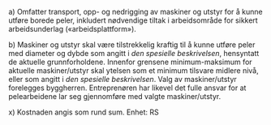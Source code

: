 a) Omfatter transport, opp- og nedrigging av maskiner og utstyr for å kunne utføre borede peler, inkludert nødvendige tiltak i arbeidsområde for sikkert arbeidsunderlag («arbeidsplattform»).

b) Maskiner og utstyr skal være tilstrekkelig kraftig til å kunne utføre peler med diameter og dybde som angitt i *den spesielle beskrivelsen*, hensyntatt de aktuelle grunnforholdene. Innenfor grensene minimum-maksimum for aktuelle maskiner/utstyr skal ytelsen som et minimum tilsvare midlere nivå, eller som angitt i *den spesielle beskrivelsen*.
Valg av maskiner/utstyr forelegges byggherren. Entreprenøren har likevel det fulle ansvar for at pelearbeidene lar seg gjennomføre med valgte maskiner/utstyr.

x) Kostnaden angis som rund sum. Enhet: RS

